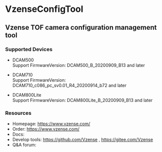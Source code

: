 # VzenseConfigTool

## Vzense TOF camera configuration management tool

### Supported Devices

- DCAM500
  </br>Support FirmwareVersion: DCAM500_B_20200909_B13 and later

- DCAM710
  </br>Support FirmwareVersion: DCAM710_c086_pc_sv0.01_R4_20200914_b72 and later

- DCAM800Lite
  </br>Support FirmwareVersion: DCAM800Lite_B_20200909_B13 and later

### Resources

- Homepage: https://www.vzense.com/
- Order: https://www.vzense.com/
- Docs:
- Develop tools: https://github.com/Vzense , https://gitee.com/Vzense
- Q&A forum: 
